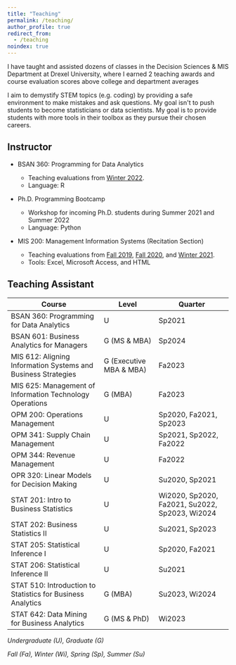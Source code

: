 ```yaml
---
title: "Teaching"
permalink: /teaching/
author_profile: true
redirect_from:
  - /teaching
noindex: true
---
```



I have taught and assisted dozens of classes in the Decision Sciences & MIS Department at Drexel University, where I earned 2 teaching awards and course evaluation scores above college and department averages

I aim to demystify STEM topics (e.g. coding) by providing a safe environment to make mistakes and ask questions. My goal isn't to push students to become statisticians or data scientists. My goal is to provide students with more tools in their toolbox as they pursue their chosen careers. 


## Instructor
- BSAN 360: Programming for Data Analytics
	- Teaching evaluations from <a href="/files/BSAN-360_Winter2022.pdf" target="_blank" rel="noopener noreferrer">Winter 2022</a>.
	- Language: R


- Ph.D. Programming Bootcamp
	- Workshop for incoming Ph.D. students during Summer 2021 and Summer 2022
	- Language: Python 

- MIS 200: Management Information Systems (Recitation Section)
	- Teaching evaluations from <a href="/files/MIS-200_Fall2019.pdf" target="_blank" rel="noopener noreferrer">Fall 2019</a>,  <a href="/files/MIS-200_Fall2020.pdf" target="_blank" rel="noopener noreferrer">Fall 2020</a>, and <a href="/files/MIS-200_Winter2021.pdf" target="_blank" rel="noopener noreferrer">Winter 2021</a>. 
	-  Tools: Excel, Microsoft Access, and HTML
	


## Teaching Assistant

| Course | Level | Quarter |
| ---- | --- | --- |
| BSAN 360: Programming for Data Analytics | U | Sp2021 |
| BSAN 601: Business Analytics for Managers | G (MS & MBA) | Sp2024 |
| MIS 612: Aligning Information Systems and Business Strategies | G (Executive MBA & MBA) | Fa2023 |
| MIS 625: Management of Information Technology Operations | G (MBA) | Fa2023 |
| OPM 200: Operations Management | U | Sp2020, Fa2021, Sp2023 |
| OPM 341: Supply Chain Management | U | Sp2021, Sp2022, Fa2022 |
| OPM 344: Revenue Management | U | Fa2022 |
| OPR 320: Linear Models for Decision Making | U | Su2020, Sp2021 |
| STAT 201: Intro to Business Statistics | U | Wi2020, Sp2020, Fa2021, Su2022, Sp2023, Wi2024 |
| STAT 202: Business Statistics II | U | Su2021, Sp2023 |
| STAT 205: Statistical Inference I  | U | Sp2020, Fa2021 |
| STAT 206: Statistical Inference II | U | Su2021 |
| STAT 510: Introduction to Statistics for Business Analytics | G (MBA) | Su2023, Wi2024 |
| STAT 642: Data Mining for Business Analytics  | G (MS & PhD) | Wi2023 |

*Undergraduate (U), Graduate (G)*

*Fall (Fa), Winter (Wi), Spring (Sp), Summer (Su)*



